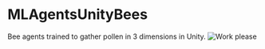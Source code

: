 # MLAgentsUnityBees
Bee agents trained to gather pollen in 3 dimensions in Unity. 
![Work please](https://user-images.githubusercontent.com/35940692/235979819-cc5743ab-edee-4182-987b-42f495d59219.gif)
